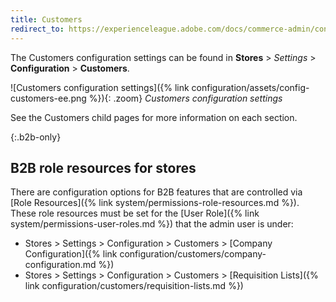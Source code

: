 ```yaml
---
title: Customers
redirect_to: https://experienceleague.adobe.com/docs/commerce-admin/config/guide-overview.html
---
```


The Customers configuration settings can be found in **Stores** > _Settings_ > **Configuration** > **Customers**.

![Customers configuration settings]({% link configuration/assets/config-customers-ee.png %}){: .zoom}
_Customers configuration settings_

See the Customers child pages for more information on each section.

{:.b2b-only}
## B2B role resources for stores

There are configuration options for B2B features that are controlled via [Role Resources]({% link system/permissions-role-resources.md %}). These role resources must be set for the [User Role]({% link system/permissions-user-roles.md %}) that the admin user is under:

- Stores > Settings > Configuration > Customers > [Company Configuration]({% link configuration/customers/company-configuration.md %})
- Stores > Settings > Configuration > Customers > [Requisition Lists]({% link configuration/customers/requisition-lists.md %})
